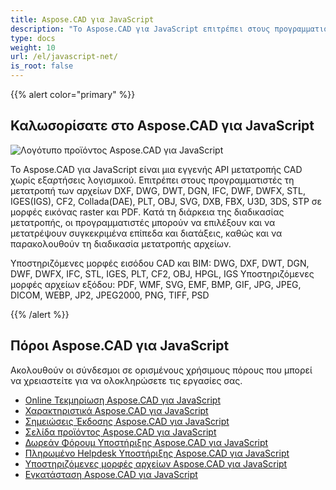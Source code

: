 ```yaml
---
title: Aspose.CAD για JavaScript
description: "Το Aspose.CAD για JavaScript επιτρέπει στους προγραμματιστές να ανοίγουν, να διαβάζουν και να επεξεργάζονται μορφές αρχείων AutoCAD DWG, DXF, DWT και άλλες μορφές CAD και BIM, όπως: DGN, DWF, DWFX, IFC, STL, IGES, PLT, CF2, OBJ, HPGL, IGS."
type: docs
weight: 10
url: /el/javascript-net/
is_root: false
---
```


{{% alert color="primary" %}}

## **Καλωσορίσατε στο Aspose.CAD για JavaScript**

![Λογότυπο προϊόντος Aspose.CAD για JavaScript](/cad/_assets/home_5.png)

Το Aspose.CAD για JavaScript είναι μια εγγενής API μετατροπής CAD χωρίς εξαρτήσεις λογισμικού. Επιτρέπει στους προγραμματιστές τη μετατροπή των αρχείων DXF, DWG, DWT, DGN, IFC, DWF, DWFX, STL, IGES(IGS), CF2, Collada(DAE), PLT, OBJ, SVG, DXB, FBX, U3D, 3DS, STP σε μορφές εικόνας raster και PDF.
Κατά τη διάρκεια της διαδικασίας μετατροπής, οι προγραμματιστές μπορούν να επιλέξουν και να μετατρέψουν συγκεκριμένα επίπεδα και διατάξεις, καθώς και να παρακολουθούν τη διαδικασία μετατροπής αρχείων.

Υποστηριζόμενες μορφές εισόδου CAD και BIM: DWG, DXF, DWT, DGN, DWF, DWFX, IFC, STL, IGES, PLT, CF2, OBJ, HPGL, IGS
Υποστηριζόμενες μορφές αρχείων εξόδου: PDF, WMF, SVG, EMF, BMP, GIF, JPG, JPEG, DICOM, WEBP, JP2, JPEG2000, PNG, TIFF, PSD

{{% /alert %}}

## **Πόροι Aspose.CAD για JavaScript**

Ακολουθούν οι σύνδεσμοι σε ορισμένους χρήσιμους πόρους που μπορεί να χρειαστείτε για να ολοκληρώσετε τις εργασίες σας.

- [Online Τεκμηρίωση Aspose.CAD για JavaScript](/el/cad/javascript-net/)
- [Χαρακτηριστικά Aspose.CAD για JavaScript](/el/cad/javascript-net/features/)
- [Σημειώσεις Έκδοσης Aspose.CAD για JavaScript](https://releases.aspose.com/cad/javascript-net/release-notes/)
- [Σελίδα προϊόντος Aspose.CAD για JavaScript](https://products.aspose.com/cad/javascript-net/)
- [Δωρεάν Φόρουμ Υποστήριξης Aspose.CAD για JavaScript](https://forum.aspose.com/c/cad/19)
- [Πληρωμένο Helpdesk Υποστήριξης Aspose.CAD για JavaScript](https://helpdesk.aspose.com/)
- [Υποστηριζόμενες μορφές αρχείων Aspose.CAD για JavaScript](/el/cad/javascript-net/supported-file-formats/)
- [Εγκατάσταση Aspose.CAD για JavaScript](/el/cad/javascript-net/installation/)

